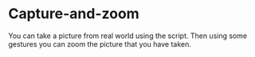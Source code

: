 # Capture-and-zoom
You can take a picture from real world using the script. Then using some gestures you can zoom the picture that you have taken.
